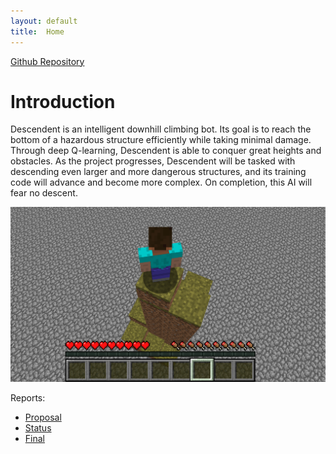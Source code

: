 ```yaml
---
layout: default
title:  Home
---
```


[Github Repository](https://github.com/JasonMehroziad/Descendant)

# Introduction

Descendent is an intelligent downhill climbing bot. Its goal is to reach the bottom of a hazardous structure efficiently while taking minimal damage. Through deep Q-learning, Descendent is able to conquer great heights and obstacles. As the project progresses, Descendent will be tasked with descending even larger and more dangerous structures, and its training code will advance and become more complex. On completion, this AI will fear no descent.

<img src="images/status_hill.png">

Reports:

- [Proposal](proposal.html)
- [Status](status.html)
- [Final](final.html)
